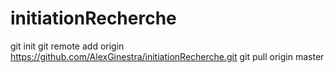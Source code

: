 # initiationRecherche
git init
git remote add origin https://github.com/AlexGinestra/initiationRecherche.git
git pull origin master
